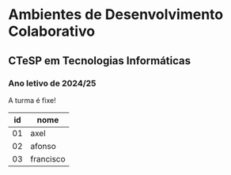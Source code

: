 # Ambientes de Desenvolvimento Colaborativo

## CTeSP em Tecnologias Informáticas

### Ano letivo de 2024/25

A turma é fixe!


| id  | nome      |
| --- | --------- |
| 01  | axel      |
| 02  | afonso    |
| 03  | francisco |
